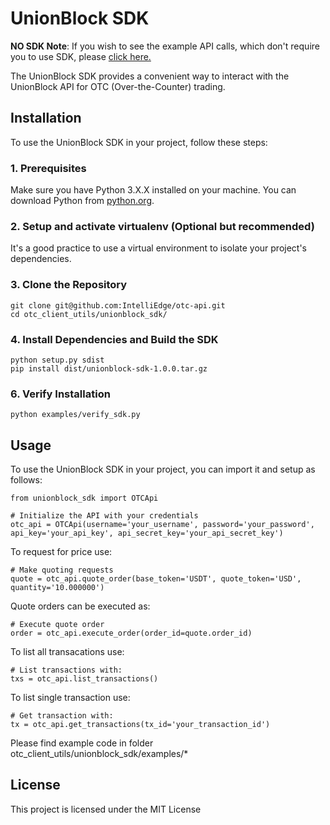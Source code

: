 # UnionBlock SDK

**NO SDK Note**: If you wish to see the example API calls, which don't require you to use SDK, please [click here.](https://github.com/IntelliEdge/unionblock-api-sdk/tree/main/standalone_examples)

The UnionBlock SDK provides a convenient way to interact with the UnionBlock API for OTC (Over-the-Counter) trading.

## Installation

To use the UnionBlock SDK in your project, follow these steps:

### 1. Prerequisites

Make sure you have Python 3.X.X installed on your machine. You can download Python from [python.org](https://www.python.org/).

### 2. Setup and activate virtualenv (Optional but recommended)

It's a good practice to use a virtual environment to isolate your project's dependencies. 

### 3. Clone the Repository

```
git clone git@github.com:IntelliEdge/otc-api.git
cd otc_client_utils/unionblock_sdk/
```

### 4. Install Dependencies and Build the SDK

```
python setup.py sdist
pip install dist/unionblock-sdk-1.0.0.tar.gz
```

### 6. Verify Installation

```
python examples/verify_sdk.py
```

## Usage

To use the UnionBlock SDK in your project, you can import it and setup as follows:

```
from unionblock_sdk import OTCApi

# Initialize the API with your credentials
otc_api = OTCApi(username='your_username', password='your_password', api_key='your_api_key', api_secret_key='your_api_secret_key')
```


To request for price use:

```
# Make quoting requests
quote = otc_api.quote_order(base_token='USDT', quote_token='USD', quantity='10.000000')
```


Quote orders can be executed as:

```
# Execute quote order
order = otc_api.execute_order(order_id=quote.order_id)
```


To list all transacations use:

```
# List transactions with:
txs = otc_api.list_transactions()
```


To list single transaction use:

```
# Get transaction with:
tx = otc_api.get_transactions(tx_id='your_transaction_id')
```

Please find example code in folder otc_client_utils/unionblock_sdk/examples/*

## License

This project is licensed under the MIT License


